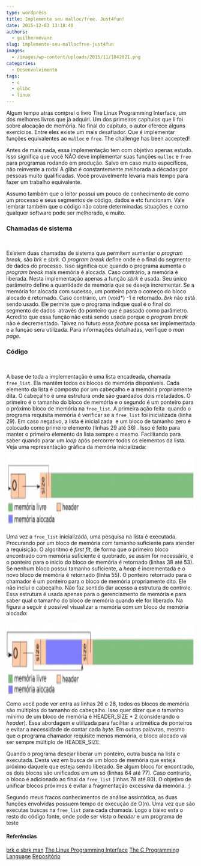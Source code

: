 ```yaml
---
type: wordpress
title: Implemente seu malloc/free. Just4fun!
date: 2015-12-03 13:18:40
authors:
  - guilhermevanz
slug: implemente-seu-mallocfree-just4fun
images:
  - /images/wp-content/uploads/2015/11/1042021.png
categories:
  - Desenvolvimento
tags:
  - c
  - glibc
  - linux
---
```


Algum tempo atrás comprei o livro The Linux Programming Interface, um dos melhores livros que já adquiri. Um dos primeiros capítulos que li foi sobre alocação de memória. No final do capítulo, o autor oferece alguns exercícios. Entre eles existe um mais desafiador. Que é implementar funções equivalentes ao <code>malloc</code> e <code>free</code>. The challenge has been accepted!

<!--more-->

Antes de mais nada, essa implementação tem com objetivo apenas estudo. Isso significa que você NÃO deve implementar suas funções <code>malloc</code> e <code>free</code> para programas rodando em produção. Salvo em caso muito específicos, não reinvente a roda! A glibc é constantemente melhorada a décadas por pessoas muito qualificadas. Você provavelmente levaria mais tempo para fazer um trabalho equivalente.

Assumo também que o leitor possui um pouco de conhecimento de como um processo e seus segmentos de código, dados e etc funcionam. Vale lembrar também que o código não cobre determinadas situações e como qualquer software pode ser melhorado, e muito.
<h3><b>Chamadas de sistema</b></h3>
&nbsp;

Existem duas chamadas de sistema que permitem aumentar o <i>program break, </i>são<i> brk </i>e<i> sbrk.</i> O <i>program break</i> define onde é o final do segmento de dados do processo. Isso significa que quando o programa aumenta o <i>program break </i>mais memória é alocada. Caso contrário, a memória é liberada. Nesta implementação apenas a função <i>sbrk </i>é usada. Seu único parâmetro define a quantidade de memória que se deseja incrementar. Se a memória for alocada com sucesso, um ponteiro para o começo do bloco alocado é retornado. Caso contrário, um (void*) -1 é retornado. <i>brk</i> não está sendo usado. Ele permite que o programa indique qual é o final do segmento de dados  através do ponteiro que é passado como parâmetro. Acredito que essa função não está sendo usada porque o <i>program break</i> não é decrementado. Talvez no futuro essa <em>feature</em> possa ser implementada e a função sera utilizada. Para informações detalhadas, verifique o <em>man page</em>.
<h3><b>Código</b></h3>
&nbsp;



<script type='text/javascript' src='//gistfy-app.herokuapp.com/github/gist/ba82bdd0dfeb44c260aa?lang=C'></script>


A base de toda a implementação é uma lista encadeada, chamada <code>free_list</code>. Ela mantêm todos os blocos de memória disponíveis. Cada elemento da lista é composto por um cabeçalho e a memória propriamente dita. O cabeçalho é uma estrutura onde são guardados dois metadados. O primeiro é o tamanho do bloco de memória e o segundo é um ponteiro para o próximo bloco de memória na <code>free_list</code>. A primeira ação feita  quando o programa requisita memória é verificar se a <code>free_list</code> foi inicializada (linha 29). Em caso negativo, a lista é inicializada  e um bloco de tamanho zero é colocado como primeiro elemento (linhas 29 até 36) . Isso é feito para manter o primeiro elemento da lista sempre o mesmo. Facilitando para saber quando parar um <em>loop</em> após percorrer todos os elementos da lista. Veja uma representação gráfica da memória inicializada:

<a href="/images/wp-content/uploads/2015/12/mem_init-1.png" rel="attachment wp-att-4608"><img class="alignnone wp-image-4608" src="/images/wp-content/uploads/2015/12/mem_init-1-300x59.png" alt="mem_init" width="970" height="191" /></a>

Uma vez a <code>free_list</code> inicializada, uma pesquisa na lista é executada. Procurando por um bloco de memória com tamanho suficiente para atender a requisição. O algoritmo é <i>first fit</i>, de forma que o primeiro bloco encontrado com memória suficiente é quebrado, se assim for necessário, e o ponteiro para o inicio do bloco de memória é retornado (linhas 38 até 53). Se nenhum bloco possui tamanho suficiente, a <i>heap</i> é incrementada e o novo bloco de memória é retornado (linha 55). O ponteiro retornado para o chamador é um ponteiro para o bloco de memória propriamente dito. Ele não inclui o cabeçalho. Não faz sentido dar acesso a estrutura de controle. Essa estrutura é usada apenas para o gerenciamento de memória e para saber qual o tamanho do bloco de memória quando ele for liberado. Na figura a seguir é possível visualizar a memória com um bloco de memória alocado:

<a href="/images/wp-content/uploads/2015/12/one_mem_allocate.png" rel="attachment wp-att-4609"><img class="alignnone wp-image-4609" src="/images/wp-content/uploads/2015/12/one_mem_allocate-300x59.png" alt="one_mem_allocate" width="981" height="193" /></a>

Como você pode ver entra as linhas 26 e 28, todos os blocos de memória são múltiplos do tamanho do cabeçalho. Isso quer dizer que o tamanho mínimo de um bloco de memória é HEADER_SIZE * 2 (considerando o <em>header</em>). Essa abordagem e utilizada para facilitar a aritmética de ponteiros e evitar a necessidade de contar cada <em>byte</em>. Em outras palavras, mesmo que o programa chamador requisite menos memória, o bloco alocado vai ser sempre múltiplo de HEADER_SIZE.

Quando o programa desejar liberar um ponteiro, outra busca na lista e executada. Desta vez em busca de um bloco de memória que esteja próximo daquele que esteja sendo liberado. Se algum bloco for encontrado, os dois blocos são unificados em um só (linhas 64 até 77). Caso contrario, o bloco é adicionado ao final da <code>free_list</code> (linhas 78 até 80). O objetivo de unificar blocos próximos é evitar a fragmentação excessiva da memória. ;)

Segundo meus fracos conhecimentos de análise assintótica, as duas funções envolvidas possuem tempo de execução de O(n). Uma vez que são executas buscas na <code>free_list</code> para cada chamada. Logo a baixo esta o resto do código fonte, onde pode ser visto o <em>header</em> e um programa de teste


<script type='text/javascript' src='//gistfy-app.herokuapp.com/github/gist/869420fb87353049d4d7'></script>

<h4>Referências</h4>
<a href="http://linux.die.net/man/2" target="_blank">brk e sbrk man</a>
<a href="http://www.amazon.com/Programming-Language-Brian-W-Kernighan/dp/0131103628/ref=sr_1_1?s=books&amp;ie=UTF8&amp;qid=1448501445&amp;sr=1-1&amp;keywords=the+c+programming+language" target="_blank">The Linux Programming Interface</a>
<a href="http://www.amazon.com/Programming-Language-Brian-W-Kernighan/dp/0131103628/ref=sr_1_1?s=books&amp;ie=UTF8&amp;qid=1448501445&amp;sr=1-1&amp;keywords=the+c+programming+language" target="_blank">The C Programming Language</a>
<a href="https://github.com/jvanz/tlpi" target="_blank">Repositório</a>
